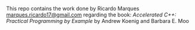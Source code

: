 This repo contains the work done by Ricardo Marques <marques.ricardo17@gmail.com> regarding the book:
*Accelerated C++: Practical Programming by Example* by Andrew Koenig and Barbara E. Moo
